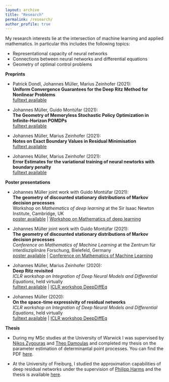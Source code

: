 ```yaml
---
layout: archive
title: "Research"
permalink: /research/
author_profile: true
---
```


My research interests lie at the intersection of machine learning and applied mathematics. In particular this includes the following topics:
* Representational capacity of neural networks
* Connections between neural networks and differential equations
* Geometry of optimal control problems

**Preprints**

* Patrick Dondl, Johannes Müller, Marius Zeinhofer (2021):<br />
**Uniform Convergence Guarantees for the Deep Ritz Method for Nonlinear Problems**<br />
[fulltext available](https://arxiv.org/pdf/2111.05637) 

* Johannes Müller, Guido Montúfar (2021):<br />
**The Geometry of Memoryless Stochastic Policy Optimization in Infinite-Horizon POMDPs**<br />
[fulltext available](https://arxiv.org/abs/2110.07409) 

* Johannes Müller, Marius Zeinhofer (2021):<br />
**Notes on Exact Boundary Values in Residual Minimisation**<br />
[fulltext available](https://arxiv.org/pdf/2105.02550)

* Johannes Müller, Marius Zeinhofer (2021):<br />
**Error Estimates for the variational training of neural newtorks with boundary penalty**<br />
[fulltext available](https://arxiv.org/pdf/2103.01007)

**Poster presentations**

* Johannes Müller joint work with Guido Montúfar (2021):<br />
**The geometry of discounted stationary distributions of Markov decision processes**<br />
Workshop on *Mathematics of deep learning* at the Sir Isaac Newton Institute, Cambridge, UK<br />
[poster available](/files/poster_geometry_stationary_distributions.pdf) | [Workshop on Mathematics of deep learning](https://www.newton.ac.uk/event/mdl/)

* Johannes Müller joint work with Guido Montúfar (2021):<br />
**The geometry of discounted stationary distributions of Markov decision processes**<br />
*Conference on Mathematics of Machine Learning* at the Zentrum für interdisziplinäre Forschung, Bielefeld, Germany<br />
[poster available](/files/poster_geometry_stationary_distributions.pdf) | [Conference on Mathematics of Machine Learning](https://www.mis.mpg.de/calendar/conferences/2021/mml2021.html)

* Johannes Müller, Marius Zeinhofer (2020):<br />
**Deep Ritz revisited**<br />
*ICLR workshop on Integration of Deep Neural Models and Differential Equations*, held virtually<br />
[fulltext available](https://arxiv.org/abs/1912.03937) | [ICLR workshop DeepDiffEq](http://iclr2020deepdiffeq.rice.edu/)

* Johannes Müller (2020):<br />
**On the space-time expressivity of  residual  networks**<br />
*ICLR workshop on Integration of Deep Neural Models and Differential Equations*, held virtually<br />
[fulltext available](https://arxiv.org/abs/1910.09599) | [ICLR workshop DeepDiffEq](http://iclr2020deepdiffeq.rice.edu/)

**Thesis**

* During my MSc studies at the University  of Warwick I was supervised by [Nikos Zygouras](https://warwick.ac.uk/fac/sci/maths/people/staff/zygouras/) and [Theo Damoulas](https://warwick.ac.uk/fac/sci/statistics/staff/academic-research/damoulas) and completed my  thesis on the parameter estimation of determinantal point processes. You can find the PDF [here](/files/MSc-thesis.pdf). 
 
* At the University of  Freiburg, I studied the approximation capabilities of deep residual networks under the supervision of [Philipp Harms](https://www.philippharms.com/) and  the thesis is available [here](https://freidok.uni-freiburg.de/data/151788).
